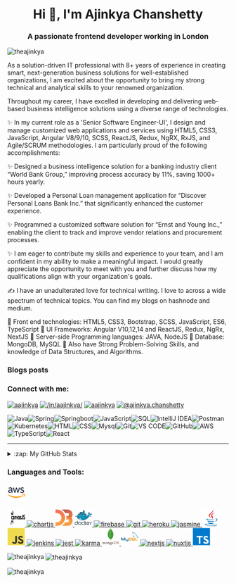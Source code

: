 <h1 align="center">Hi 👋, I'm Ajinkya Chanshetty</h1>
<h3 align="center">A passionate frontend developer working in London</h3>

<p align="left"> <img src="https://komarev.com/ghpvc/?username=theajinkya&label=Profile%20views&color=0e75b6&style=flat" alt="theajinkya" /> </p>

<p>
  As a solution-driven IT professional with 8+ years of experience in creating smart, next-generation business solutions for well-established organizations, I am excited about the opportunity to bring my strong technical and analytical skills to your renowned organization.

Throughout my career, I have excelled in developing and delivering web-based business intelligence solutions using a diverse range of technologies.

✨ In my current role as a 'Senior Software Engineer-UI', I design and manage customized web applications and services using HTML5, CSS3, JavaScript, Angular V8/9/10, SCSS, ReactJS, Redux, NgRX, RxJS, and Agile/SCRUM methodologies. I am particularly proud of the following accomplishments:

✨ Designed a business intelligence solution for a banking industry client “World Bank Group,” improving process accuracy by 11%, saving 1000+ hours yearly.

✨ Developed a Personal Loan management application for “Discover Personal Loans Bank Inc.” that significantly enhanced the customer experience.

✨ Programmed a customized software solution for “Ernst and Young Inc.,” enabling the client to track and improve vendor relations and procurement processes.

✨ I am eager to contribute my skills and experience to your team, and I am confident in my ability to make a meaningful impact. I would greatly appreciate the opportunity to meet with you and further discuss how my qualifications align with your organization's goals.

✍️ I have an unadulterated love for technical writing. I love to across a wide spectrum of technical topics. You can find my blogs on hashnode and medium. 

🚀 Front end technologies: HTML5, CSS3, Bootstrap, SCSS, JavaScript, ES6, TypeScript
🚀 UI Frameworks: Angular V10,12,14 and ReactJS, Redux, NgRx, NextJS
🚀 Server-side Programming languages: JAVA, NodeJS
🚀 Database: MongoDB, MySQL
🚀 Also have Strong Problem-Solving Skills, and knowledge of Data Structures, and Algorithms.
</p>

### Blogs posts
<!-- BLOG-POST-LIST:START -->
<!-- BLOG-POST-LIST:END -->

<h3 align="left">Connect with me:</h3>
<p align="left">
<a href="https://dev.to/aajinkya" target="blank"><img align="center" src="https://raw.githubusercontent.com/rahuldkjain/github-profile-readme-generator/master/src/images/icons/Social/devto.svg" alt="aajinkya" height="30" width="40" /></a>
<a href="https://linkedin.com/in//in/aajinkya/" target="blank"><img align="center" src="https://raw.githubusercontent.com/rahuldkjain/github-profile-readme-generator/master/src/images/icons/Social/linked-in-alt.svg" alt="/in/aajinkya/" height="30" width="40" /></a>
<a href="https://hashnode.com/aajinkya" target="blank"><img align="center" src="https://raw.githubusercontent.com/rahuldkjain/github-profile-readme-generator/master/src/images/icons/Social/hashnode.svg" alt="aajinkya" height="30" width="40" /></a>
<a href="https://medium.com/@ajinkya.chanshetty" target="blank"><img align="center" src="https://raw.githubusercontent.com/rahuldkjain/github-profile-readme-generator/master/src/images/icons/Social/medium.svg" alt="@ajinkya.chanshetty" height="30" width="40" /></a>
</p>


![Java](https://img.shields.io/badge/Java-ED8B00?style=for-the-badge&logo=Java&logoColor=white)![Spring](https://img.shields.io/badge/Spring-6DB33F?style=for-the-badge&logo=spring&logoColor=white)![Springboot](https://img.shields.io/badge/Spring_Boot-754111?style=for-the-badge&logo=spring-boot)![JavaScript](https://img.shields.io/badge/JavaScript-F7DF1E?style=for-the-badge&logo=javascript&logoColor=black)![SQL](https://img.shields.io/badge/SQL-CC2927?style=for-the-badge&logo=sql&logoColor=white)![IntelliJ IDEA](https://img.shields.io/badge/IntelliJ-521369.svg?style=for-the-badge&logo=intellij-idea&logoColor=white)![Postman](https://img.shields.io/badge/Postman-FF6C37?style=for-the-badge&logo=postman&logoColor=white)![Kubernetes](https://img.shields.io/badge/kubernetes-%23326ce5.svg?style=for-the-badge&logo=kubernetes&logoColor=white)![HTML](https://img.shields.io/badge/HTML5-E34F26?style=for-the-badge&logo=html5&logoColor=white)![CSS](https://img.shields.io/badge/CSS3-1572B6?style=for-the-badge&logo=css3&logoColor=white)![Mysql](https://img.shields.io/badge/MySQL-005C84?style=for-the-badge&logo=mysql&logoColor=white)![Git](https://img.shields.io/badge/git-%23F05033.svg?style=for-the-badge&logo=git&logoColor=white)![VS CODE](https://img.shields.io/badge/VS_Code-A94FC9?style=for-the-badge&logo=visual-studio-code&logoColor=white)![GitHub](https://img.shields.io/badge/github-%23121011.svg?style=for-the-badge&logo=github&logoColor=white)![AWS](https://img.shields.io/badge/AWS-%23FF2900.svg?style=for-the-badge&logo=amazon-aws&logoColor=white)![TypeScript](https://img.shields.io/badge/TypeScript-D2691E?style=for-the-badge&logo=typescript&logoColor=white)![React](https://img.shields.io/badge/React-61DAFB?style=for-the-badge&logo=react&logoColor=black)

---

<details>
  <summary>:zap: My GitHub Stats</summary>
  &emsp;
<div>  
  <a title="GitHub Readme Stats"><img src="https://fabianocouto-readme-stats.vercel.app/api?username=theajinkya&show_icons=true&include_all_commits=true&count_private=true&theme=github_dark_dimmed&hide=stars&line_height=28&v1&rank_icon=github&text_color=adbac7&title_color=7cfe9e&icon_color=7cfe9e" width=49.6% />
  </a>
  <a title="Github Readme Streak Stats"><img src="https://github-readme-streak-stats.herokuapp.com/?user=theajinkya&background=24292f&border=373e47&stroke=373e47&currStreakNum=adbac7&sideNums=adbac7&sideLabels=adbac7&dates=adbac7&ring=7cfe9e&currStreakLabel=7cfe9e&fire=213658k" alt="theajinkya" width=49.79% />
  </a>
</div>
</details>



<h3 align="left">Languages and Tools:</h3>
<p align="left"> <a href="https://aws.amazon.com" target="_blank" rel="noreferrer"> <img src="https://raw.githubusercontent.com/devicons/devicon/master/icons/amazonwebservices/amazonwebservices-original-wordmark.svg" alt="aws" width="40" height="40"/> </a>

  <a href="https://canvasjs.com" target="_blank" rel="noreferrer"> <img src="https://raw.githubusercontent.com/Hardik0307/Hardik0307/master/assets/canvasjs-charts.svg" alt="canvasjs" width="40" height="40"/> </a> <a href="https://www.chartjs.org" target="_blank" rel="noreferrer"> <img src="https://www.chartjs.org/media/logo-title.svg" alt="chartjs" width="40" height="40"/> </a> <a href="https://d3js.org/" target="_blank" rel="noreferrer"> <img src="https://raw.githubusercontent.com/devicons/devicon/master/icons/d3js/d3js-original.svg" alt="d3js" width="40" height="40"/> </a> <a href="https://www.docker.com/" target="_blank" rel="noreferrer"> <img src="https://raw.githubusercontent.com/devicons/devicon/master/icons/docker/docker-original-wordmark.svg" alt="docker" width="40" height="40"/> </a> <a href="https://firebase.google.com/" target="_blank" rel="noreferrer"> <img src="https://www.vectorlogo.zone/logos/firebase/firebase-icon.svg" alt="firebase" width="40" height="40"/> </a> <a href="https://git-scm.com/" target="_blank" rel="noreferrer"> <img src="https://www.vectorlogo.zone/logos/git-scm/git-scm-icon.svg" alt="git" width="40" height="40"/> </a> <a href="https://heroku.com" target="_blank" rel="noreferrer"> <img src="https://www.vectorlogo.zone/logos/heroku/heroku-icon.svg" alt="heroku" width="40" height="40"/> </a> <a href="https://jasmine.github.io/" target="_blank" rel="noreferrer"> <img src="https://www.vectorlogo.zone/logos/jasmine/jasmine-icon.svg" alt="jasmine" width="40" height="40"/> </a> <a href="https://www.java.com" target="_blank" rel="noreferrer"> <img src="https://raw.githubusercontent.com/devicons/devicon/master/icons/java/java-original.svg" alt="java" width="40" height="40"/> </a> <a href="https://developer.mozilla.org/en-US/docs/Web/JavaScript" target="_blank" rel="noreferrer"> <img src="https://raw.githubusercontent.com/devicons/devicon/master/icons/javascript/javascript-original.svg" alt="javascript" width="40" height="40"/> </a> <a href="https://www.jenkins.io" target="_blank" rel="noreferrer"> <img src="https://www.vectorlogo.zone/logos/jenkins/jenkins-icon.svg" alt="jenkins" width="40" height="40"/> </a> <a href="https://jestjs.io" target="_blank" rel="noreferrer"> <img src="https://www.vectorlogo.zone/logos/jestjsio/jestjsio-icon.svg" alt="jest" width="40" height="40"/> </a> <a href="https://karma-runner.github.io/latest/index.html" target="_blank" rel="noreferrer"> <img src="https://raw.githubusercontent.com/detain/svg-logos/780f25886640cef088af994181646db2f6b1a3f8/svg/karma.svg" alt="karma" width="40" height="40"/> </a> <a href="https://www.mongodb.com/" target="_blank" rel="noreferrer"> <img src="https://raw.githubusercontent.com/devicons/devicon/master/icons/mongodb/mongodb-original-wordmark.svg" alt="mongodb" width="40" height="40"/> </a> <a href="https://www.mysql.com/" target="_blank" rel="noreferrer"> <img src="https://raw.githubusercontent.com/devicons/devicon/master/icons/mysql/mysql-original-wordmark.svg" alt="mysql" width="40" height="40"/> </a> <a href="https://nextjs.org/" target="_blank" rel="noreferrer"> <img src="https://cdn.worldvectorlogo.com/logos/nextjs-2.svg" alt="nextjs" width="40" height="40"/> </a> <a href="https://nuxtjs.org/" target="_blank" rel="noreferrer"> <img src="https://www.vectorlogo.zone/logos/nuxtjs/nuxtjs-icon.svg" alt="nuxtjs" width="40" height="40"/> </a> <a href="https://www.typescriptlang.org/" target="_blank" rel="noreferrer"> <img src="https://raw.githubusercontent.com/devicons/devicon/master/icons/typescript/typescript-original.svg" alt="typescript" width="40" height="40"/> </a> </p>

<p><img align="left" src="https://github-readme-stats.vercel.app/api/top-langs?username=theajinkya&show_icons=true&locale=en&layout=compact" alt="theajinkya" /></p>

<p>&nbsp;<img align="center" src="https://github-readme-stats.vercel.app/api?username=theajinkya&show_icons=true&locale=en" alt="theajinkya" /></p>

<p><img align="center" src="https://github-readme-streak-stats.herokuapp.com/?user=theajinkya&" alt="theajinkya" /></p>
